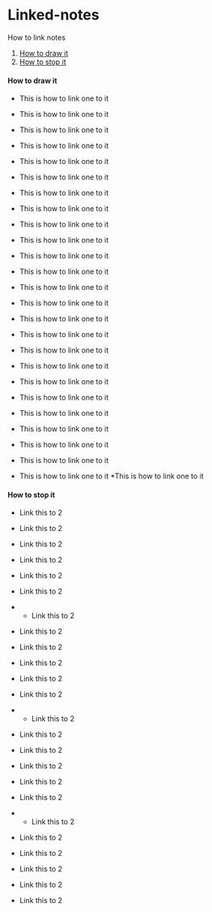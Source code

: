 # Linked-notes
How to link notes

1. [How to draw it](#how-to-draw-it)
2. [How to stop it](#how-to-stop-it)

#### How to draw it
* This is how to link one to it
* This is how to link one to it



* This is how to link one to it





* This is how to link one to it

* This is how to link one to it
* This is how to link one to it




* This is how to link one to it
* This is how to link one to it

* This is how to link one to it
* This is how to link one to it



* This is how to link one to it

* This is how to link one to it
* This is how to link one to it

* This is how to link one to it
* This is how to link one to it



* This is how to link one to it





* This is how to link one to it

* This is how to link one to it
* This is how to link one to it




* This is how to link one to it
* This is how to link one to it

* This is how to link one to it
* This is how to link one to it



* This is how to link one to it

* This is how to link one to it
*This is how to link one to it

#### How to stop it
* Link this to 2
* Link this to 2


* Link this to 2



* Link this to 2
* Link this to 2

* Link this to 2
* * Link this to 2
* Link this to 2


* Link this to 2



* Link this to 2
* Link this to 2

* Link this to 2
* * Link this to 2
* Link this to 2


* Link this to 2



* Link this to 2
* Link this to 2

* Link this to 2
* * Link this to 2
* Link this to 2


* Link this to 2



* Link this to 2
* Link this to 2

* Link this to 2
